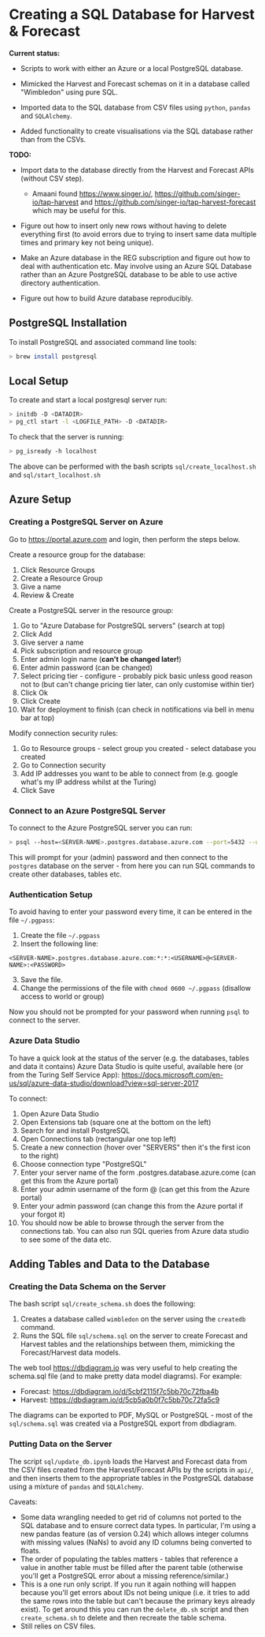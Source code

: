 # Creating a SQL Database for Harvest & Forecast

**Current status:**

* Scripts to work with either an Azure or a local PostgreSQL database.

* Mimicked the Harvest and Forecast schemas on it in a database called "Wimbledon" using pure SQL.

* Imported data to the SQL database from CSV files using `python`, `pandas` and `SQLAlchemy`.

* Added functionality to create visualisations via the SQL database rather than from the CSVs.

**TODO:**

* Import data to the database directly from the Harvest and Forecast APIs (without CSV step).
  * Amaani found https://www.singer.io/, https://github.com/singer-io/tap-harvest and https://github.com/singer-io/tap-harvest-forecast which may be useful for this.
  
* Figure out how to insert only new rows without having to delete everything first (to avoid errors due to trying to 
insert same data multiple times and primary key not being unique).

* Make an Azure database in the REG subscription and figure out how to deal with authentication etc. May involve using an Azure SQL Database rather than an Azure PostgreSQL database to be able to use active directory authentication.

* Figure out how to build Azure database reproducibly.


## PostgreSQL Installation

To install PostgreSQL and associated command line tools:
```bash
> brew install postgresql
```

## Local Setup

To create and start a local postgresql server run:
```bash
> initdb -D <DATADIR>
> pg_ctl start -l <LOGFILE_PATH> -D <DATADIR>
```

To check that the server is running:
```bash
> pg_isready -h localhost
```

The above can be performed with the bash scripts `sql/create_localhost.sh` and `sql/start_localhost.sh`

## Azure Setup

### Creating a PostgreSQL Server on Azure

Go to https://portal.azure.com and login, then perform the steps below.

Create a resource group for the database:
1) Click Resource Groups
2) Create a Resource Group
3) Give a name
4) Review & Create

Create a PostgreSQL server in the resource group:
1) Go to "Azure Database for PostgreSQL servers" (search at top)
2) Click Add
3) Give server a name
4) Pick subscription and resource group
5) Enter admin login name (**can't be changed later!**)
6) Enter admin password (can be changed)
7) Select pricing tier - configure - probably pick basic unless good reason not to (but can't change pricing tier later, can only customise within tier)
8) Click Ok
9) Click Create
10) Wait for deployment to finish (can check in notifications via bell in menu bar at top)

Modify connection security rules:
1) Go to Resource groups - select group you created - select database you created
2) Go to Connection security
3) Add IP addresses you want to be able to connect from (e.g. google what's my IP address whilst at the Turing)
4) Click Save

### Connect to an Azure PostgreSQL Server

To connect to the Azure PostgreSQL server you can run:
```bash
> psql --host=<SERVER-NAME>.postgres.database.azure.com --port=5432 --username=<USERNAME>@<SERVER-NAME> --dbname=postgres
```
This will prompt for your (admin) password and then connect to the `postgres` database on the server - from here you
can run SQL commands to create other databases, tables etc.

### Authentication Setup

To avoid having to enter your password every time, it can be entered in the file `~/.pgpass`:
1) Create the file `~/.pgpass`
2) Insert the following line: 
```
<SERVER-NAME>.postgres.database.azure.com:*:*:<USERNAME>@<SERVER-NAME>:<PASSWORD>
```
3) Save the file.
4) Change the permissions of the file with `chmod 0600 ~/.pgpass` (disallow access to world or group)

Now you should not be prompted for your password when running `psql` to connect to the server.

### Azure Data Studio

To have a quick look at the status of the server (e.g. the databases, tables and data it contains) Azure Data Studio is
quite useful, available here (or from the Turing Self Service App): 
https://docs.microsoft.com/en-us/sql/azure-data-studio/download?view=sql-server-2017

To connect:
1) Open Azure Data Studio
2) Open Extensions tab (square one at the bottom on the left)
3) Search for and install PostgreSQL
4) Open Connections tab (rectangular one top left)
5) Create a new connection (hover over "SERVERS" then it's the first icon to the right)
6) Choose connection type "PostgreSQL"
7) Enter your server name of the form <database-name>.postgres.database.azure.come (can get this from the Azure portal)
8) Enter your admin username of the form <username>@<server-name> (can get this from the Azure portal)
9) Enter your admin password (can change this from the Azure portal if your forgot it)
10) You should now be able to browse through the server from the connections tab. 
You can also run SQL queries from Azure data studio to see some of the data etc.

## Adding Tables and Data to the Database

### Creating the Data Schema on the Server

The bash script `sql/create_schema.sh` does the following:

1) Creates a database called `wimbledon` on the server using the `createdb` command.
2) Runs the SQL file `sql/schema.sql` on the server to create Forecast and Harvest tables and the relationships between them, mimicking the Forecast/Harvest data models.

 The web tool https://dbdiagram.io was very useful to help creating the schema.sql file (and to make pretty data model 
 diagrams). For example:
 * Forecast: https://dbdiagram.io/d/5cbf2115f7c5bb70c72fba4b
 * Harvest: https://dbdiagram.io/d/5cb5a0b0f7c5bb70c72fa5c9

The diagrams can be exported to PDF, MySQL or PostgreSQL - most of the `sql/schema.sql` was created via a PostgreSQL
export from dbdiagram.

### Putting Data on the Server

The script `sql/update_db.ipynb` loads the Harvest and Forecast data from the CSV files created from the
Harvest/Forecast APIs by the scripts in `api/`, and then inserts them to the appropriate tables in the PostgreSQL 
database using a mixture of `pandas` and `SQLAlchemy`.

Caveats:
* Some data wrangling needed to get rid of columns not ported to the SQL database and to ensure correct data types.
In particular, I'm using a new pandas feature (as of version 0.24) which allows integer columns with missing values (NaNs)
to avoid any ID columns being converted to floats.
* The order of populating the tables matters - tables that reference a value in another table must be filled after the
parent table (otherwise you'll get a PostgreSQL error about a missing reference/similar.)
* This is a one run only script. If you run it again nothing will happen because you'll get errors about IDs not being
unique (i.e. it tries to add the same rows into the table but can't because the primary keys already exist). To get around
this you can run the `delete_db.sh` script and then `create_schema.sh` to delete and then recreate the table schema.
* Still relies on CSV files.

